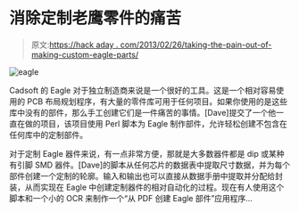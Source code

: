 # 消除定制老鹰零件的痛苦

> 原文:[https://hack aday . com/2013/02/26/taking-the-pain-out-of-making-custom-eagle-parts/](https://hackaday.com/2013/02/26/taking-the-pain-out-of-making-custom-eagle-parts/)

![eagle](../Images/613b5dd5e379ff59b12c3d7399ddcfa1.png)

Cadsoft 的 Eagle 对于独立制造商来说是一个很好的工具。这是一个相对容易使用的 PCB 布局规划程序，有大量的零件库可用于任何项目。如果你使用的是这些库中没有的部件，那么手工创建它们是一件痛苦的事情。[Dave]提交了一个他一直在做的项目，该项目使用 Perl 脚本为 Eagle 制作部件，允许轻松创建不包含在任何库中的定制部件。

对于定制 Eagle 器件来说，有一点非常方便，那就是大多数器件都是 dip 或某种有引脚 SMD 器件。[Dave]的脚本从任何芯片的数据表中提取尺寸数据，并为每个部件创建一个定制的轮廓。输入和输出也可以直接从数据手册中提取并分配给封装，从而实现在 Eagle 中创建定制器件的相对自动化的过程。现在有人使用这个脚本和一个小的 OCR 来制作一个“从 PDF 创建 Eagle 部件”应用程序…